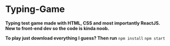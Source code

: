 # Typing-Game

**Typing test game made with HTML, CSS and most importantly ReactJS. New to front-end dev so the code is kinda noob.**

**To play just download everything I guess? Then run**
`npm install`
`npm start`

